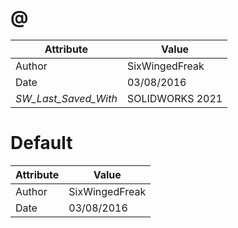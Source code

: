 # @
| Attribute | Value |
| ---  | ---     |
| Author | SixWingedFreak |
| Date | 03/08/2016 |
| _SW_Last_Saved_With_ | SOLIDWORKS 2021 |
# Default
| Attribute | Value |
| ---  | ---     |
| Author | SixWingedFreak |
| Date | 03/08/2016 |
